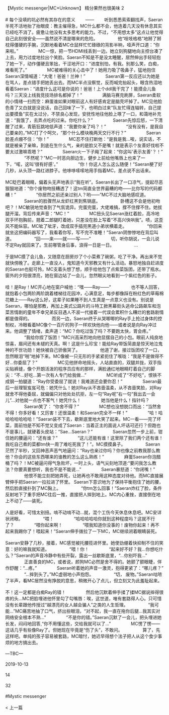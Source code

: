 <br/><br/>【Mystic messenger|MC×Unknown】 精分果然也很美味 2<br/><br/># 每个没填的坑必然有其存在的意义 　　—— 　　听到悉悉索索翻找声，Saeran半死不活地抬了抬眼皮：教主催得急，MC什么都不会，他连着几天没有休息其实已经吃不消了。疲惫让他没有太多思考的能力。不过，“不用想太多”这点让他觉得自己此刻很安全——虽然说不清是哪来的危险。 　　 　　他“吱吱格格”地掰了掰枕得僵硬的手腕，沉默地看着MC仓鼠样忙忙碌碌的背影半晌，哑声开口道：“你来啦。” 　　 　　MC一惊，把一节HDMI线丢到一边。她立刻狗腿地向主控台凑了上去，用力过度地拉出个笑脸。Saeran不知是不是没太睡醒，居然伸出手轻轻抱了她一下，动作僵硬且笨拙，干涩地开口：“进度别怕，有我。别那么笑，白痴，难看死了。” 　　 　　MC被难得的关心击中了！她用力吸了吸鼻子，猛地抱住Saeran深情喊道：“大佬！爸爸！兰神！” 　　 　　Saeran第一反应还以为她是在骂人，差点错手把她丢出去。而MC半点没察觉，反而喊完抬起头，眼含热泪地看着Saeran：“进度什么这可是你说的！爸爸！上个ddl我干完了！能摸会儿鱼吗？三天没上线我竞技场排名都掉了！” 　　 　　满脑马赛克刷屏，Saeran柔软的小情绪一扫而空：麻蛋谁如果对眼前这人有好感肯定是脑壳坏掉了。MC见他脸色青了又白就是没说话，自己回味了一下，也明白过来“队友忙得连轴转，自己提出要摸鱼”实在太过分，不禁良心发现，安抚性地往他脸上啄了一口，和蔼地补充道：“我饿了，去弄点吃的过来。你吃什么？” 　　 　　Saeran先惊后怒，一下清醒了过来，青筋狂跳地低声道：“我要你亲了吗？！” 　　 　　“没有没有，是我自己要亲的，”MC打了个呵欠，“那个什么模块晚两天交行不行？” 　　 　　Saeran脸差点绷不住：“你！” 　　 　　MC忍不住打断他：“是我是我...唉，说实话，不就是被亲了亲嘛，到底在生什么气，亲的是脸又不是嘴！就是表示个友善好伐啦不要太过激嘛乖嗯？” 　　 　　Saeran火一下子飚了起来：“你这叫'表示友善'？！” 　　 　　“不然呢？”MC一时恶向胆边生，健步上前给他嘴唇上也来了一下，“喏，这叫'很有好感'。” 　　 　　“你！你这人怎么这么随便！”Saeran梗了好几秒，从头顶一路红进脖子。他哆哆嗦嗦地用手指着MC，差点说不出话来。<br/><br/>MC眨巴着眼睛，偏着头无声地表示“我在听”。Saeran长出了一口凉气，提起尽恶狠狠地道：“你个废物吻技糟透了！这tm简直全世界最糟的吻——比你写的代码都糟！” 　　 　　“你居然之前还亲过别人？哟——”MC不过大脑地感叹道。 　　 　　Saeran的脸骤然从龙虾红黑到焦锅底。 　　 　　卧槽这不会是他初吻吧？！MC敏锐地觉查到了气氛诡异。完蛋完蛋，大佬难搞，撑不住撑不住。她拔腿开溜。背后传来声音：“MC！” 　　 　　MC扭头见Saeran涨红着脸，高冷地双手环抱胸前，翘着二郎腿盯着她，只差没在脸上写着“不高兴快哄我”。啧，这歪风不能纵容。MC呲了呲牙，改成双手插兜黑道小弟状横着走。 　　 　　“你回来就坐这把编码器写了，我看着你写，写不完不准睡！”Saeran阴惨惨地在背后叫道。 　　 　　“回——来——就——写——” 　　 　　切，听你胡说，一会儿说不定Ray就回来了。生前哪管身后事，浪得一日是一日。 　　 　　...<br/><br/>于是MC摸了会儿鱼，又随意在厨房炒了个小菜煮了碗粥，吃了干净。再出来不觉就快傍晚了。走廊上一直没人，鬼知道今天邪教又有什么活动。暴怒地独自赶进度的Saeran也挺可怜，MC支着头想了想，顺手给他包了点紫菜饭团，还带了瓶水。窗外的夕阳很漂亮，她在窗边站了一会儿，忽然眼尖地看到一个紫红色的影子。<br/><br/>哇！是Ray！MC开心地在窗户喊他：“嘿——Ray——” 　　 　　也不等人回答，就抱着小包两阶两阶跳着楼梯往花园冲，心满意足，每步都像踩在粉红色的草莓棉花糖上——Ray这么好，这辈子如果睡不到人生真是一点意义也没有。别说是Saeran，哪怕是邪教，再加上美式公路片的斗特工掀黑幕街头逃命公路飙车和泡菜苦情剧的童年不幸兄弟反目遇人不淑一代接着一代误会累积什么糟烂的套路剧情都是值得的。 　　 　　而另一边，Saeran终于从哭唧唧的Ray手上抢过身体的控制权，冷眼看着MC像个一百斤的狗子一样欢快他向他——或者说是向Ray冲过来。他调整了情绪，柔声道：“MC？你吃过饭了吗？不要跑太快，胃会疼。” 　　 　　“我给你捏了饭团！”MC兴高采烈地向他显摆自己的小包。眼前人纯良地惊喜，眉间还有未褪的天真。啊！这是什么珍宝！能给Ray带饭简直是惊天地泣鬼神的不世功勋！她快被自己骄傲哭了。 　　 　　他道了谢，接过饭团咬了一口，忽然眼泪“啪”地掉下来。MC像被一只无形的手紧紧扼住了喉咙：“我是不是做得不好...你委屈了？” 　　 　　MC见他拼命地摇头，人站直直的，双腿并拢，双手指尖贴裤缝，像个开朗活泼的程序员应有的那样，满脸通红地眼睛盯着自己的脚尖：“不...好吃...第一次有人专门给我做...” 　　 　　MC听成了“不好吃”，恨铁不成钢一拍腿道：“Ray你受委屈了就说！我难道还会要你忍！” 　　 　　Saeran最后一丝理智岌岌可危：她凭什么！她对Ray从不吝啬温柔，从不吝啬笑脸，对Ray就舍不得他委屈，就偏偏只对他处处抗拒，左一句“Ray呢”右一句“我出去一会儿”...对他就一点也不客气！她凭什么！ 　　 　　她当他是什么！指针吗？ 　　 　　Saeran笑了： “你舍不得？” 　　 　　MC想也没想脱口而出：“当然舍不得！你多好看！又厉害！还很温柔！和Saeran完全不一样！” 　　 　　“哈！哈哈哈哈哈哈哈！”Saeran装不下去，歇斯底里地大笑了起来。MC一看——完了坏菜，面前怕是不知不觉又变成了Saeran：当着正主的面说人坏话可还行？但跑也不是事儿，就硬着头皮站：“Sae...Saeran？” 　　 　　Saeran忽然一步上前，钳住她的腰逼问：“还有谁？” 　　 　　“这儿还能有谁！这里除了我们两个还有谁！我吃自己煮的菜都tm快一周了难吃死我了！”。MC摸摸鼻子。 　　 　　Saeran茫然了半秒，又回神恶声恶气地逼问：“Ray也亲过你吗？你也像之前教我那么教他？你会的这些东西哪来的谁教的怎么这么熟练！” 　　 　　麻蛋Saeran你泡醋桶了吗？！MC被逼问得气急败坏，一时上头，语气尖刻地顶道:“要问我怎么教法？你要真要想听，我也不是不能说...” 　　 　　Saeran暴怒道：“你闭嘴！” 　　 　　他恨不能立刻把她弄死，让她再也不敢用这种态度对待他。而MC直接展臂伸手把Saeran一拉拉进了怀里。 Saeran下意识地为了保持平衡抱住了她的腰，然后脸直接扑到了MC胸上。 　　 　　“你tm怎么回事！”Saeran炸红了脸，条件反射地下了重手把MC往后一推，直接把人摔到地上。MC内心重挫，直接倒在地上不动了——装死。<br/><br/>人是好看，可惜太别扭。啃不动啃不动...就，混个工伤今天休息休息吧。MC安详状闭眼。 　　 　　“喂！ 　　 　　“哈哈哈哈哈你就到这种程度吗？这就不行了？ 　　 　　“喂你起来啊！ 　　 　　“喂我知道你没事的！废物你起来！再不起来我踢你了！喂起来！”Saeran伸手拨拉了一下MC，MC继续闭着眼睛装死。<br/><br/>Saeran安静了几秒，接着，MC感觉被托腰揽进怀里。她使劲绷着快抑制不住的笑意：好的嘛我就知道。 　　 　　“喂！你！ 　　 　　“起来好不好？我...你想吃什么？”Saeran的声音冷静中有些开裂，露出一丝歇斯底里，“...你别吓我...” 　　 　　正直善良的MC，或者说，颜狗MC必然是舍不得的。她颤了颤眼睫，佯作舒醒：“...疼。” 　　 　　Saeran听着她的声音一激灵，抱得更紧了：“哪儿疼？” 　　 　　“...摔到头了。”MC虚弱地小声抱怨。 　　 　　“切， 废物。”Saeran咕哝了半声，看MC居然没有挣脱的意思，稍微开心了点儿，但立刻又为此羞耻起来。<br/><br/>不！这一定都是白痴Ray的错！ 　　 　　然后他沉默着伸手揉了揉MC据说摔得很疼的头...MC把脸埋进他怀里勾了勾嘴唇：唉，这世道，唯有套路得人心。只可惜没有长辈跟他传授过“越漂亮的女人越会骗人”之类的人生哲理。 　　 　　“我可能...”MC痛苦地抽了口气，挤出些眼泪，“对不起，我一直在拖你后腿...我其实对网络安全根本不熟...” 　　 　　“不是你的错。”Saeran沉默了一会儿，把头埋进她长发，闷闷地回答,“你不用懂这些，交给我就可以了...” 　　 　　MC愣了愣——这话几乎有些像Ray了。但她现在毕竟是“伤了头”，不敢问。 　　 　　算了，先这样吧。单纯的孩子容易被套路，MC暗忖，她迟早得想个法子把人从这个食少事烦的地方搞出去。<br/><br/>—TBC—<br/><br/>2019-10-13<br/><br/>14<br/><br/>32<br/><br/>#Mystic messenger<br/><br/>< 上一篇<br/><br/>